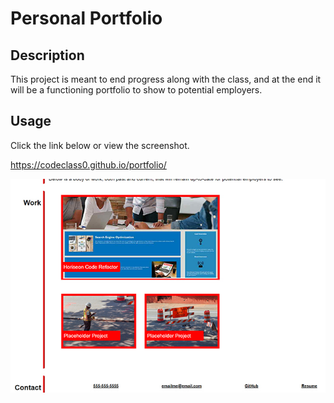 # Personal Portfolio

## Description

This project is meant to end progress along with the class, and at the end it will be a functioning portfolio to show to potential employers.

## Usage

Click the link below or view the screenshot.

https://codeclass0.github.io/portfolio/


![screenshot of finished product](assets/images/readme_screenshot.jpg)